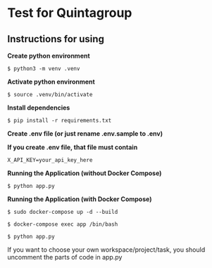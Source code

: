 # Test for Quintagroup

## Instructions for using

**Create python environment**

```
$ python3 -m venv .venv
```

**Activate python environment**

```
$ source .venv/bin/activate
```

**Install dependencies**

```
$ pip install -r requirements.txt
```

**Create .env file (or just rename .env.sample to .env)**

**If you create .env file, that file must contain**

```
X_API_KEY=your_api_key_here
```
**Running the Application (without Docker Compose)**

```
$ python app.py
```

**Running the Application (with Docker Compose)**

```
$ sudo docker-compose up -d --build
```

```
$ docker-compose exec app /bin/bash
```

```
$ python app.py
```

If you want to choose your own workspace/project/task, you should uncomment the parts of code in app.py
